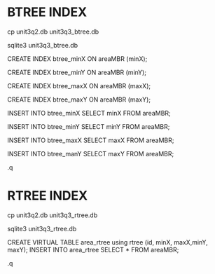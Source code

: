# BTREE INDEX
cp unit3q2.db unit3q3_btree.db

sqlite3 unit3q3_btree.db

CREATE INDEX btree_minX ON areaMBR (minX);

CREATE INDEX btree_minY ON areaMBR (minY);

CREATE INDEX btree_maxX ON areaMBR (maxX);

CREATE INDEX btree_maxY ON areaMBR (maxY);

INSERT INTO btree_minX SELECT minX FROM areaMBR;

INSERT INTO btree_minY SELECT minY FROM areaMBR;

INSERT INTO btree_maxX SELECT maxX FROM areaMBR;

INSERT INTO btree_manY SELECT maxY FROM areaMBR;

.q

# RTREE INDEX
cp unit3q2.db unit3q3_rtree.db

sqlite3 unit3q3_rtree.db 

CREATE VIRTUAL TABLE area_rtree using rtree (id, minX, maxX,minY, maxY);
INSERT INTO area_rtree SELECT * FROM areaMBR;

.q

